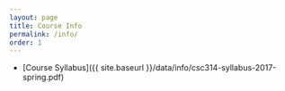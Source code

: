 ```yaml
---
layout: page
title: Course Info 
permalink: /info/
order: 1
---
```


* [Course Syllabus]({{ site.baseurl }}/data/info/csc314-syllabus-2017-spring.pdf)
